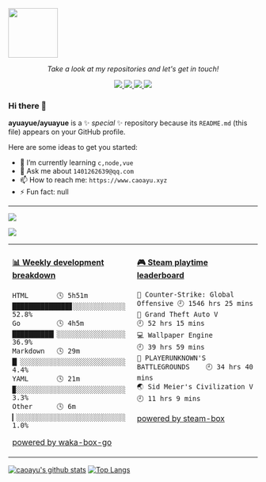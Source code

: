 <img src="https://github.com/YouEclipse/YouEclipse/blob/master/mario.gif" width="100">

<!-- Social Section -->
<p align="center">
  <i>Take a look at my repositories and let's get in touch!</i>

<p align="center">
  <a href= "https://github.com/ayuayue/">
    <img src="https://img.icons8.com/material-outlined/30/000000/source-code.png"/>
  </a>
  <a href= "https://www.caoayu.xyz">
    <img src="https://img.icons8.com/material-outlined/30/000000/geography.png"/>
  </a>
  <a href="https://www.youtube.com/channel/UCXb4yoDcLseDuuLkiPqDrXw?view_as=subscriber">
    <img src="https://img.icons8.com/material-outlined/30/000000/youtube-play.png"/>
  </a>
  <a href="mailto:1401262639@qq.com">
    <img src="https://img.icons8.com/ios-glyphs/30/000000/physics.png"/>
  </a>
</p>

### Hi there 👋

**ayuayue/ayuayue** is a ✨ _special_ ✨ repository because its `README.md` (this file) appears on your GitHub profile.

Here are some ideas to get you started:

<!-- - 🔭 I’m currently working on ... -->

- 🌱 I’m currently learning `c,node,vue`
  <!-- - 👯 I’m looking to collaborate on ... -->
  <!-- - 🤔 I’m looking for help with ... -->
- 💬 Ask me about `1401262639@qq.com`
- 📫 How to reach me: `https://www.caoayu.xyz`
  <!-- - 😄 Pronouns: ... -->
- ⚡ Fun fact: null

----
[![](https://img.shields.io/badge/IDE-Visual%20Studio%20Code-blue?style=flat-square&logo=Visual-Studio-Code)](https://code.visualstudio.com/)

[![](https://img.shields.io/badge/-Golang-00ADD8?style=flat-square&logo=go&logoColor=ffffff)](https://golang.org/)

<table>
<tr>
<td valign="top" width="50%">

<!-- waka-box start -->
#### <a href="https://gist.github.com/3a3356a80e52ace807abd61f7e119a7b" target="_blank">📊 Weekly development breakdown</a>
```text
HTML       🕓 5h51m ██████████████▊░░░░░░░░░░░░░ 52.8%
Go         🕓 4h5m  ██████████▎░░░░░░░░░░░░░░░░░ 36.9%
Markdown   🕓 29m   █▏░░░░░░░░░░░░░░░░░░░░░░░░░░  4.4%
YAML       🕓 21m   ▉░░░░░░░░░░░░░░░░░░░░░░░░░░░  3.3%
Other      🕓 6m    ▎░░░░░░░░░░░░░░░░░░░░░░░░░░░  1.0%
```
<!-- Powered by https://github.com/YouEclipse/waka-box-go . -->
<!-- waka-box end -->

[powered by waka-box-go](https://github.com/YouEclipse/waka-box-go)

</td>
<td valign="top" width="50%">

<!-- steam-box start -->
#### <a href="https://gist.github.com/8bf56353bcb3a8e798b55b546b9619cf" target="_blank">🎮 Steam playtime leaderboard</a>
```text
🔫 Counter-Strike: Global Offensive 🕘 1546 hrs 25 mins
🚓 Grand Theft Auto V               🕘 52 hrs 15 mins
💻 Wallpaper Engine                 🕘 39 hrs 59 mins
🍳 PLAYERUNKNOWN'S BATTLEGROUNDS    🕘 34 hrs 40 mins
🌏 Sid Meier's Civilization V       🕘 11 hrs 9 mins
```
<!-- Powered by https://github.com/YouEclipse/steam-box . -->
<!-- steam-box end -->

[powered by steam-box](https://github.com/YouEclipse/steam-box)

</td>
</tr>
</table>

[![caoayu's github stats](https://github-readme-stats.vercel.app/api?username=ayuayue&show_icons=true&count_private=true)](https://github.com/anuraghazra/github-readme-stats)
[![Top Langs](https://github-readme-stats.vercel.app/api/top-langs/?username=ayuayue&show_icons=true)](https://github.com/anuraghazra/github-readme-stats)
